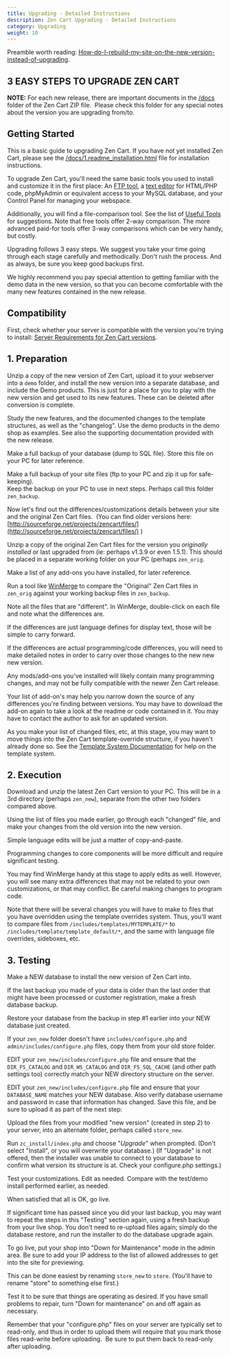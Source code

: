```yaml
---
title: Upgrading - Detailed Instructions
description: Zen Cart Upgrading - Detailed Instructions
category: Upgrading
weight: 10
---
```


Preamble worth reading: [How-do-I-rebuild-my-site-on-the-new-version-instead-of-upgrading](https://www.zen-cart.com/entry.php?3-How-do-I-rebuild-my-site-on-the-new-version-instead-of-upgrading). 

## 3 EASY STEPS TO UPGRADE ZEN CART

**NOTE:** For each new release, there are important documents in the [/docs](https://www.zen-cart.com/docs/) folder of the Zen Cart ZIP file.  Please check this folder for any special notes about the version you are upgrading from/to.  

## Getting Started 

This is a basic guide to upgrading Zen Cart. If you have not yet installed Zen Cart, please see the [/docs/1.readme_installation.html](https://www.zen-cart.com/docs/1.readme_installation.html) file for installation instructions.  

To upgrade Zen Cart, you'll need the same basic tools you used to install and customize it in the first place: An [FTP tool](/user/first_steps/useful_tools/#ftp-tools), a [text editor](/user/first_steps/useful_tools/#php-html-and-text-editors) for HTML/PHP code, phpMyAdmin or equivalent access to your MySQL database, and your Control Panel for managing your webspace.  

Additionally, you will find a file-comparison tool.  See the list of [Useful Tools](/user/first_steps/useful_tools/) for suggestions.  Note that free tools offer 2-way comparison. The more advanced paid-for tools offer 3-way comparisons which can be very handy, but costly.

Upgrading follows 3 easy steps. We suggest you take your time going through each stage carefully and methodically. Don't rush the process. And as always, be sure you keep good backups first.  

We highly recommend you pay special attention to getting familiar with the demo data in the new version, so that you can become comfortable with the many new features contained in the new release.  

## Compatibility

First, check whether your server is compatible with the version you're trying to install: [Server Requirements for Zen Cart versions](/user/first_steps/server_requirements/). 

## 1\. Preparation

Unzip a copy of the new version of Zen Cart, upload it to your webserver into a `demo` folder, and install the new version into a separate database, and include the Demo products. This is just for a place for you to play with the new version and get used to its new features. These can be deleted after conversion is complete.  

Study the new features, and the documented changes to the template structures, as well as the "changelog". Use the demo products in the demo shop as examples. See also the supporting documentation provided with the new release.  

Make a full backup of your database (dump to SQL file). Store this file on your PC for later reference.  

Make a full backup of your site files (ftp to your PC and zip it up for safe-keeping).  
Keep the backup on your PC to use in next steps. Perhaps call this folder `zen_backup`.

Now let's find out the differences/customizations details between your site and the original Zen Cart files.  (You can find older versions here: [http://sourceforge.net/projects/zencart/files/](http://sourceforge.net/projects/zencart/files/) )  

Unzip a copy of the original Zen Cart files for the version you _originally installed_ or last upgraded from (ie: perhaps v1.3.9 or even 1.5.1). This should be placed in a separate working folder on your PC (perhaps 
`zen_orig`.

Make a list of any add-ons you have installed, for later reference.  

Run a tool like [WinMerge](http://winmerge.sf.net/) to compare the "Original" Zen Cart files in `zen_orig` against your working backup files in `zen_backup`.

Note all the files that are "different". In WinMerge, double-click on each file and note what the differences are.  

If the differences are just language defines for display text, those will be simple to carry forward.  

If the differences are actual programming/code differences, you will need to make detailed notes in order to carry over those changes to the new new new version.  

Any mods/add-ons you've installed will likely contain many programming changes, and may not be fully compatible with the newer Zen Cart release.  

Your list of add-on's may help you narrow down the source of any differences you're finding between versions. You may have to download the add-on again to take a look at the readme or code contained in it. You may have to contact the author to ask for an updated version.  

As you make your list of changed files, etc, at this stage, you may want to move things into the Zen Cart template-override structure, if you haven't already done so. See the [Template System Documentation](/user/template/) for help on the template system.  

## 2\. Execution

Download and unzip the latest Zen Cart version to your PC. This will be in a 3rd directory (perhaps `zen_new`), separate from the other two folders compared above.  

Using the list of files you made earlier, go through each "changed" file, and make your changes from the old version into the new version.  

Simple language edits will be just a matter of copy-and-paste.  

Programming changes to core components will be more difficult and require significant testing.  

You may find WinMerge handy at this stage to apply edits as well. However, you will see many extra differences that may not be related to your own customizations, or that may conflict. Be careful making changes to program code.  

Note that there will be several changes you will have to make to files that you have overridden using the template overrides system. Thus, you'll want to compare files from 
`/includes/templates/MYTEMPLATE/*` to `/includes/template/template_default/*`, and the same with language file overrides, sideboxes, etc.  

## 3\. Testing

Make a NEW database to install the new version of Zen Cart into.  

If the last backup you made of your data is older than the last order that might have been processed or customer registration, make a fresh database backup.  

Restore your database from the backup in step #1 earlier into your NEW database just created.  

If your `zen_new` folder doesn't have `includes/configure.php` and 
`admin/includes/configure.php` files, copy them from your old store folder.  

EDIT your `zen_new/includes/configure.php` file and ensure that the `DIR_FS_CATALOG` and `DIR_WS_CATALOG` and `DIR_FS_SQL_CACHE` (and other path settings too) correctly match your NEW directory structure on the server.  

EDIT your `zen_new/includes/configure.php` file and ensure that your `DATABASE_NAME` matches your NEW database. Also verify database username and password in case that information has changed. Save this file, and be sure to upload it as part of the next step:  

Upload the files from your modified "new version" (created in step 2) to your server, into an alternate folder, perhaps called `store_new`. 

Run `zc_install/index.php` and choose "_Upgrade_" when prompted. (Don't select "Install", or you will overwrite your database.) (If "Upgrade" is not offered, then the installer was unable to connect to your database to confirm what version its structure is at. Check your configure.php settings.)  

Test your customizations. Edit as needed. Compare with the test/demo install performed earlier, as needed.  

When satisfied that all is OK, go live.  

If significant time has passed since you did your last backup, you may want to repeat the steps in this "Testing" section again, using a fresh backup from your live shop. You don't need to re-upload files again; simply do the database restore, and run the installer to do the database upgrade again.  

To go live, put your shop into "Down for Maintenance" mode in the admin area. Be sure to add your IP address to the list of allowed addresses to get into the site for previewing.  

This can be done easiest by renaming `store_new` to `store`. (You'll have to rename "store" to something else first.)  

Test it to be sure that things are operating as desired. If you have small problems to repair, turn "Down for maintenance" on and off again as necessary.  

Remember that your "configure.php" files on your server are typically set to read-only, and thus in order to upload them will require that you mark those files read-write before uploading.  Be sure to put them back to read-only after uploading.
